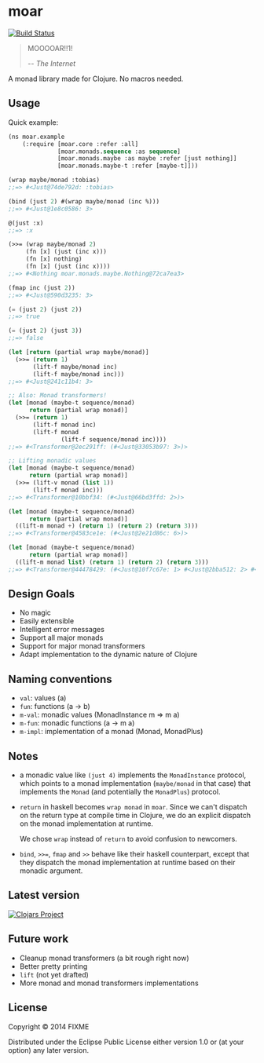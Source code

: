 # moar
[![Build Status](https://travis-ci.org/Jell/moar.svg?branch=master)](https://travis-ci.org/Jell/moar)

> MOOOOAR!!1!
>
> -- <cite>The Internet</cite>

A monad library made for Clojure. No macros needed.

## Usage

Quick example:

```lisp
(ns moar.example
    (:require [moar.core :refer :all]
              [moar.monads.sequence :as sequence]
              [moar.monads.maybe :as maybe :refer [just nothing]]
              [moar.monads.maybe-t :refer [maybe-t]]))

(wrap maybe/monad :tobias)
;;=> #<Just@74de792d: :tobias>

(bind (just 2) #(wrap maybe/monad (inc %)))
;;=> #<Just@1e8c0586: 3>

@(just :x)
;;=> :x

(>>= (wrap maybe/monad 2)
     (fn [x] (just (inc x)))
     (fn [x] nothing)
     (fn [x] (just (inc x))))
;;=> #<Nothing moar.monads.maybe.Nothing@72ca7ea3>

(fmap inc (just 2))
;;=> #<Just@590d3235: 3>

(= (just 2) (just 2))
;;=> true

(= (just 2) (just 3))
;;=> false

(let [return (partial wrap maybe/monad)]
  (>>= (return 1)
       (lift-f maybe/monad inc)
       (lift-f maybe/monad inc)))
;;=> #<Just@241c11b4: 3>

;; Also: Monad transformers!
(let [monad (maybe-t sequence/monad)
      return (partial wrap monad)]
  (>>= (return 1)
       (lift-f monad inc)
       (lift-f monad
               (lift-f sequence/monad inc))))
;;=> #<Transformer@2ec291ff: (#<Just@33053b97: 3>)>

;; Lifting monadic values
(let [monad (maybe-t sequence/monad)
      return (partial wrap monad)]
  (>>= (lift-v monad (list 1))
       (lift-f monad inc)))
;;=> #<Transformer@10bbf34: (#<Just@66bd3ffd: 2>)>

(let [monad (maybe-t sequence/monad)
      return (partial wrap monad)]
  ((lift-m monad +) (return 1) (return 2) (return 3)))
;;=> #<Transformer@4583ce1e: (#<Just@2e21d86c: 6>)>

(let [monad (maybe-t sequence/monad)
      return (partial wrap monad)]
  ((lift-m monad list) (return 1) (return 2) (return 3)))
;;=> #<Transformer@44478429: (#<Just@10f7c67e: 1> #<Just@2bba512: 2> #<Just@2449f0b9: 3>)>
```

## Design Goals

- No magic
- Easily extensible
- Intelligent error messages
- Support all major monads
- Support for major monad transformers
- Adapt implementation to the dynamic nature of Clojure

## Naming conventions

- `val`: values (a)
- `fun`: functions (a -> b)
- `m-val`: monadic values (MonadInstance m => m a)
- `m-fun`: monadic functions (a -> m a)
- `m-impl`: implementation of a monad (Monad, MonadPlus)

## Notes

- a monadic value like `(just 4)` implements the `MonadInstance`
  protocol, which points to a monad implementation (`maybe/monad` in
  that case) that implements the `Monad` (and potentially the
  `MonadPlus`) protocol.

- `return` in haskell becomes `wrap monad` in `moar`. Since we can't
  dispatch on the return type at compile time in Clojure, we do an
  explicit dispatch on the monad implementation at runtime.

  We chose `wrap` instead of `return` to avoid confusion to newcomers.

- `bind`, `>>=`, `fmap` and `>>` behave like their haskell
  counterpart, except that they dispatch the monad implementation at
  runtime based on their monadic argument.

## Latest version

[![Clojars Project](http://clojars.org/moar/latest-version.svg)](http://clojars.org/moar)

## Future work

- Cleanup monad transformers (a bit rough right now)
- Better pretty printing
- `lift` (not yet drafted)
- More monad and monad transformers implementations

## License

Copyright © 2014 FIXME

Distributed under the Eclipse Public License either version 1.0 or (at
your option) any later version.
